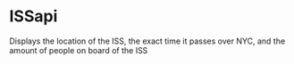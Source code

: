 # ISSapi
Displays the location of the ISS, the exact time it passes over NYC, and the amount of people on board of the ISS
